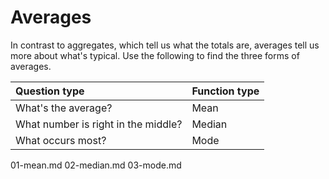 # Averages

In contrast to aggregates, which tell us what the totals are, averages tell us more about what's typical. Use the following to find the three forms of averages.

|Question type|Function type|
|:--|:--|
|What's the average?|Mean|
|What number is right in the middle?|Median|
|What occurs most?|Mode|

01-mean.md
02-median.md
03-mode.md

